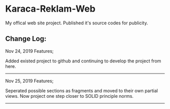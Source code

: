 # Karaca-Reklam-Web

My offical web site project. Published it's source codes for publicity.

Change Log:
-------------------------------
Nov 24, 2019 Features;

Added existed project to github and continuing to develop the project from here.

-------------------------------
Nov 25, 2019 Features;

Seperated possible sections as fragments and moved to their own partial views. Now project one step closer to SOLID principle norms.

-------------------------------

